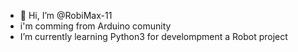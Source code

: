 - 👋 Hi, I’m @RobiMax-11
- i'm comming from Arduino comunity
-  I’m currently learning Python3 for develompment a Robot project 
